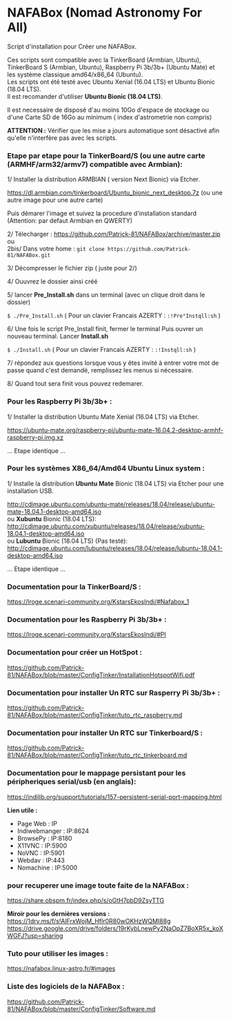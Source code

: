 # NAFABox (Nomad Astronomy For All)

Script d'installation pour Créer une NAFABox.

Ces scripts sont compatible avec la TinkerBoard (Armbian, Ubuntu), TinkerBoard S (Armbian, Ubuntu), Raspberry Pi 3b/3b+ (Ubuntu Mate) et les système classique amd64/x86_64 (Ubuntu).   
Les scripts ont été testé avec Ubuntu Xenial (16.04 LTS) et Ubuntu Bionic (18.04 LTS).  
Il est recomander d'utiliser **Ubuntu Bionic (18.04 LTS)**.

Il est necessaire de disposé d'au moins 10Go d'espace de stockage ou d'une Carte SD de 16Go au minimum ( index d'astrometrie non compris)  

**ATTENTION :** Vérifier que les mise a jours automatique sont désactivé afin qu'elle n'interfère pas avec les scripts.


### Etape par etape pour la TinkerBoard/S (ou une autre carte (ARMHF/arm32/armv7) compatible avec Armbian):

1/ Installer la distribution ARMBIAN ( version Next Bionic) via Etcher.

https://dl.armbian.com/tinkerboard/Ubuntu_bionic_next_desktop.7z (ou une autre image pour une autre carte)

Puis démarer l'image et suivez la procedure d'installation standard (Attention: par defaut Armbian en QWERTY)

2/ Télecharger :  https://github.com/Patrick-81/NAFABox/archive/master.zip  
ou  
2bis/ Dans votre home : `git clone https://github.com/Patrick-81/NAFABox.git`

3/ Décompresser le fichier zip ( juste pour 2/)

4/ Ouuvrez le dossier ainsi créé

5/ lancer **Pre_Install.sh** dans un terminal (avec un clique droit dans le dossier)

`$ ./Pre_Install.sh` 
( Pour un clavier Francais AZERTY : `:!Pre°Instqll:sh` ) 

6/ Une fois le script Pre_Install finit, fermer le terminal Puis ouvrer un nouveau terminal. Lancer **Install.sh**

`$ ./Install.sh` 
( Pour un clavier Francais AZERTY : `:!Instqll:sh` ) 

7/ répondez aux questions lorsque vous y êtes invité à entrer votre mot de passe quand c'est demandé, remplissez les menus si nécessaire.

8/ Quand tout sera finit vous pouvez redemarer.

### Pour les Raspberry Pi 3b/3b+ :

1/ Installer la distribution Ubuntu Mate Xenial (16.04 LTS) via Etcher.

https://ubuntu-mate.org/raspberry-pi/ubuntu-mate-16.04.2-desktop-armhf-raspberry-pi.img.xz

... Etape identique ...

### Pour les systèmes X86_64/Amd64 Ubuntu Linux system :

1/ Installe la distribution **Ubuntu Mate** Bionic (18.04 LTS) via Etcher pour une installation USB.

http://cdimage.ubuntu.com/ubuntu-mate/releases/18.04/release/ubuntu-mate-18.04.1-desktop-amd64.iso   
ou **Xubuntu** Bionic (18.04 LTS):   
http://cdimage.ubuntu.com/xubuntu/releases/18.04/release/xubuntu-18.04.1-desktop-amd64.iso   
ou **Lubuntu** Bionic (18.04 LTS) (Pas testé):  
http://cdimage.ubuntu.com/lubuntu/releases/18.04/release/lubuntu-18.04.1-desktop-amd64.iso   

... Etape identique ...


### Documentation pour la TinkerBoard/S :   
https://lroge.scenari-community.org/KstarsEkosIndi/#Nafabox_1   
### Documentation pour les Raspberry Pi 3b/3b+ :    
https://lroge.scenari-community.org/KstarsEkosIndi/#PI  

### Documentation pour créer un HotSpot :  
https://github.com/Patrick-81/NAFABox/blob/master/ConfigTinker/InstallationHotspotWifi.pdf

### Documentation pour installer Un RTC sur Rasperry Pi 3b/3b+ :   
https://github.com/Patrick-81/NAFABox/blob/master/ConfigTinker/tuto_rtc_raspberry.md

### Documentation pour installer Un RTC sur Tinkerboard/S :   
https://github.com/Patrick-81/NAFABox/blob/master/ConfigTinker/tuto_rtc_tinkerboard.md

### Documentation pour le mappage persistant pour les péripheriques serial/usb (en anglais):   
https://indilib.org/support/tutorials/157-persistent-serial-port-mapping.html


__Lien utile :__

- Page Web : IP
- Indiwebmanger : IP:8624
- BrowsePy : IP:8180
- X11VNC : IP:5900
- NoVNC : IP:5901
- Webdav : IP:443
- Nomachine : IP:5000

### pour recuperer une image toute faite de la NAFABox :   
https://share.obspm.fr/index.php/s/oGtH7pbD9ZsyTTG

**Miroir pour les dernières versions :**  
https://1drv.ms/f/s!AlFrxWojM_Hflr0R80wOKHzWQMI88g   
https://drive.google.com/drive/folders/19rKybLnewPy2NaOpZ7BoXR5x_koXWGFJ?usp=sharing  

### Tuto pour utiliser les images :   
https://nafabox.linux-astro.fr/#images

### Liste des logiciels de la NAFABox :   
https://github.com/Patrick-81/NAFABox/blob/master/ConfigTinker/Software.md



